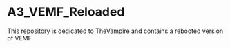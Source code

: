 # A3_VEMF_Reloaded
This repository is dedicated to TheVampire and contains a rebooted version of VEMF
